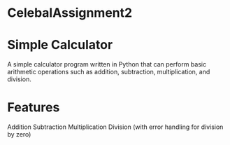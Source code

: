 # CelebalAssignment2
# Simple Calculator

A simple calculator program written in Python that can perform basic arithmetic operations such as addition, subtraction, multiplication, and division.


# Features

Addition
Subtraction
Multiplication
Division (with error handling for division by zero)
